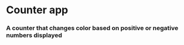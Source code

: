 # **Counter app**

###  A counter that changes color based on positive or negative numbers displayed